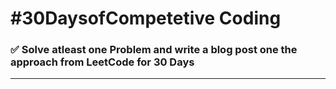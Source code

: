 # #30DaysofCompetetive Coding
### ✅ Solve atleast one Problem and write a blog post one the approach from LeetCode for 30 Days 
***

<!-- BLOG-POST-LIST:START -->
<!-- BLOG-POST-LIST:END -->
